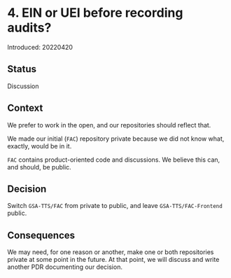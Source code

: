 # 4. EIN or UEI before recording audits?

Introduced: 20220420

## Status

Discussion

## Context

We prefer to work in the open, and our repositories should reflect that.

We made our initial (`FAC`) repository private because we did not know what, exactly, would be in it.

`FAC` contains product-oriented code and discussions. We believe this can, and should, be public. 

## Decision

Switch `GSA-TTS/FAC` from private to public, and leave `GSA-TTS/FAC-Frontend` public. 

## Consequences

We may need, for one reason or another, make one or both repositories private at some point in the future. At that point, we will discuss and write another PDR documenting our decision.

